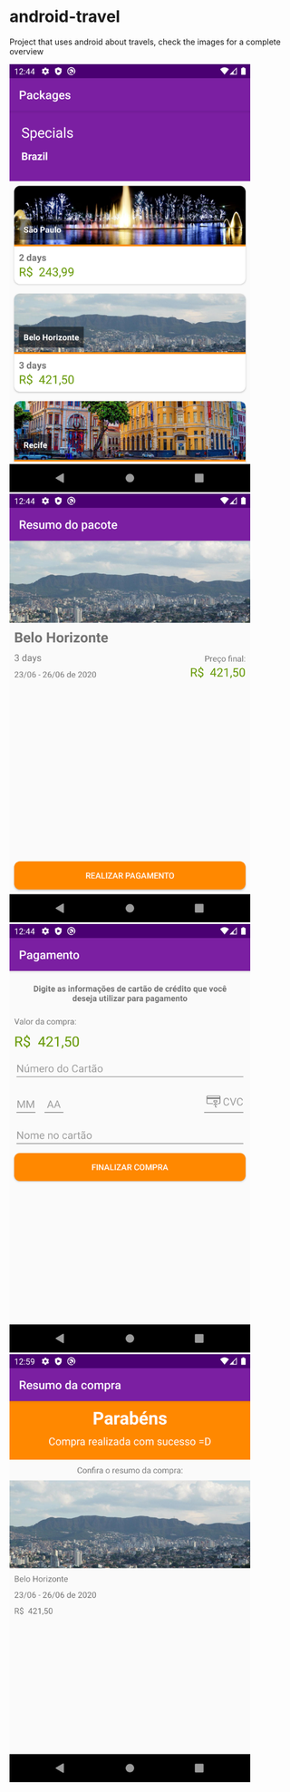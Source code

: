 # android-travel
Project that uses android about travels, check the images for a complete overview

<img src="images/home.png" width="425"/> <img src="images/description.png" width="425"/>
<img src="images/finish.png" width="425"/> <img src="images/success.png" width="425" />
